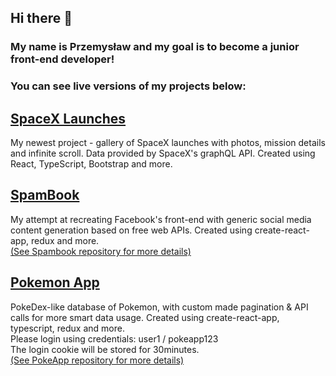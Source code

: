 ## Hi there 👋
### My name is Przemysław and my goal is to become a junior front-end developer!

### You can see live versions of my projects below:

## [SpaceX Launches](https://spacex-pkolka.netlify.app/)  
My newest project - gallery of SpaceX launches with photos, mission details and infinite scroll. Data provided by SpaceX's graphQL API. Created using React, TypeScript, Bootstrap and more.


## [SpamBook](https://przkol.github.io/spambook/)  
My attempt at recreating Facebook's front-end with generic social media content generation based on free web APIs. Created using create-react-app, redux and more.  
[(See Spambook repository for more details)](https://github.com/przkol/spambook)

## [Pokemon App](https://pokeapp-pkolka.herokuapp.com/) 
PokeDex-like database of Pokemon, with custom made pagination & API calls for more smart data usage. Created using create-react-app, typescript, redux and more.  
Please login using credentials: user1 / pokeapp123  
The login cookie will be stored for 30minutes.  
[(See PokeApp repository for more details)](https://github.com/przkol/myapp)
<!--
**przkol/przkol** is a ✨ _special_ ✨ repository because its `README.md` (this file) appears on your GitHub profile.

Here are some ideas to get you started:
Hello 
- 🔭 I’m currently working on ...
- 🌱 I’m currently learning ...
- 👯 I’m looking to collaborate on ...
- 🤔 I’m looking for help with ...
- 💬 Ask me about ...
- 📫 How to reach me: ...
- 😄 Pronouns: ...
- ⚡ Fun fact: ...
-->
